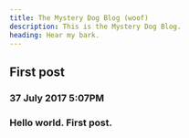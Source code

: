 ```yaml
---
title: The Mystery Dog Blog (woof)
description: This is the Mystery Dog Blog.
heading: Hear my bark. 
---
```


<H2>First post</h2>
<h3>37 July 2017 5:07PM<h3>

Hello world. First post.
